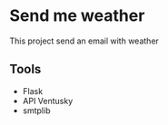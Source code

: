 # Send me weather
This project send an email with weather 
## Tools
* Flask
* API Ventusky
* smtplib